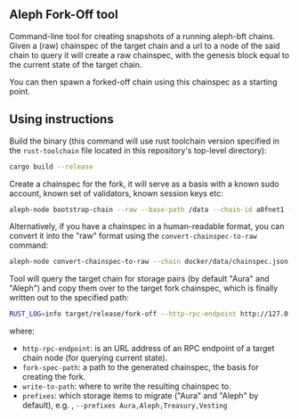 ## Aleph Fork-Off tool

Command-line tool for creating snapshots of a running aleph-bft chains.
Given a (raw) chainspec of the target chain and a url to a node of the said chain to query it will create a raw chainspec, with the genesis block equal to the current state of the target chain.

You can then spawn a forked-off chain using this chainspec as a starting point.

## Using instructions

Build the binary (this command will use rust toolchain version specified in the `rust-toolchain` file
located in this repository's top-level directory):

```bash
cargo build --release
```

Create a chainspec for the fork, it will serve as a basis with a known sudo account, known set of validators, known session keys etc:

```bash
aleph-node bootstrap-chain --raw --base-path /data --chain-id a0fnet1 --account-ids <id1,id2,...>  --sudo-account-id <sudo_id> > chainspec.json
```

Alternatively, if you have a chainspec in a human-readable format, you can convert it into the "raw" format using the `convert-chainspec-to-raw` command:

```bash
aleph-node convert-chainspec-to-raw --chain docker/data/chainspec.json
```

Tool will query the target chain for storage pairs (by default "Aura" and "Aleph") and copy them over to the target fork chainspec, which is finally written out to the specified path:

```bash
RUST_LOG=info target/release/fork-off --http-rpc-endpoint http://127.0.0.1:9933 --fork-spec-path chainspec.json --write-to-path chainspec.fork.json --prefixes <Pallet1,Pallet2,...>
```

where:

* `http-rpc-endpoint`: is an URL address of an RPC endpoint of a target chain node (for querying current state).
* `fork-spec-path`: a path to the generated chainspec, the basis for creating the fork.
* `write-to-path`: where to write the resulting chainspec to.
* `prefixes`: which storage items to migrate ("Aura" and "Aleph" by default), e.g. , `--prefixes Aura,Aleph,Treasury,Vesting`
